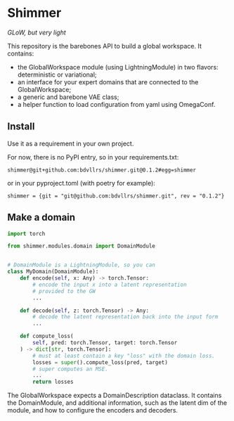 # Shimmer
_GLoW, but very light_

This repository is the barebones API to build a global workspace.
It contains:
- the GlobalWorkspace module (using LightningModule) in two flavors: deterministic or variational;
- an interface for your expert domains that are connected to the GlobalWorkspace;
- a generic and barebone VAE class;
- a helper function to load configuration from yaml using OmegaConf.


## Install
Use it as a requirement in your own project.

For now, there is no PyPI entry, so in your requirements.txt:
```
shimmer@git+github.com:bdvllrs/shimmer.git@0.1.2#egg=shimmer
```

or in your pyproject.toml (with poetry for example):
```
shimmer = {git = "git@github.com:bdvllrs/shimmer.git", rev = "0.1.2"}
```

## Make a domain

```python
import torch

from shimmer.modules.domain import DomainModule


# DomainModule is a LightningModule, so you can 
class MyDomain(DomainModule):
    def encode(self, x: Any) -> torch.Tensor:
        # encode the input x into a latent representation
        # provided to the GW
        ...

    def decode(self, z: torch.Tensor) -> Any:
        # decode the latent representation back into the input form
        ...

    def compute_loss(
        self, pred: torch.Tensor, target: torch.Tensor
    ) -> dict[str, torch.Tensor]:
        # must at least contain a key "loss" with the domain loss.
        losses = super().compute_loss(pred, target)
        # super computes an MSE.
        ...
        return losses

```

The GlobalWorkspace expects a DomainDescription dataclass.
It contains the DomainModule, and additional information, such as the latent dim of the
module, and how to configure the encoders and decoders.
